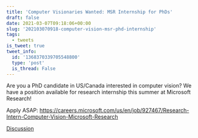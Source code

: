 ```yaml
---
title: 'Computer Visionaries Wanted: MSR Internship for PhDs'
draft: false
date: 2021-03-07T09:18:06+00:00
slug: '202103070918-computer-vision-msr-phd-internship'
tags:
  - tweets
is_tweet: true
tweet_info:
  id: '1368370339705548800'
  type: 'post'
  is_thread: False
---
```




Are you a PhD candidate in US/Canada interested in computer vision? We have a position available for research internship this summer at Microsoft Research! 

Apply ASAP: <https://careers.microsoft.com/us/en/job/927467/Research-Intern-Computer-Vision-Microsoft-Research>

[Discussion](https://x.com/sytelus/status/1368370339705548800)

